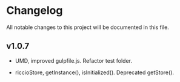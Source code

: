 # Changelog

All notable changes to this project will be documented in this file.

## v1.0.7

- UMD, improved gulpfile.js. Refactor test folder.

- riccioStore, getInstance(), isInitialized(). Deprecated getStore().
